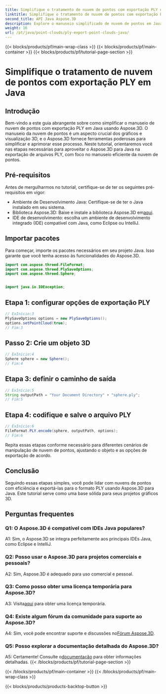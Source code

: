 ```yaml
---
title: Simplifique o tratamento de nuvem de pontos com exportação PLY em Java
linktitle: Simplifique o tratamento de nuvem de pontos com exportação PLY em Java
second_title: API Java Aspose.3D
description: Explore o manuseio simplificado de nuvem de pontos em Java com Aspose.3D. Aprenda a exportar arquivos PLY sem esforço. Impulsione seus projetos gráficos 3D com nosso guia passo a passo.
weight: 16
url: /pt/java/point-clouds/ply-export-point-clouds-java/
---
```


{{< blocks/products/pf/main-wrap-class >}}
{{< blocks/products/pf/main-container >}}
{{< blocks/products/pf/tutorial-page-section >}}

# Simplifique o tratamento de nuvem de pontos com exportação PLY em Java

## Introdução

Bem-vindo a este guia abrangente sobre como simplificar o manuseio de nuvem de pontos com exportação PLY em Java usando Aspose.3D. O manuseio da nuvem de pontos é um aspecto crucial dos gráficos e visualização 3D, e o Aspose.3D fornece ferramentas poderosas para simplificar e aprimorar esse processo. Neste tutorial, orientaremos você nas etapas necessárias para aproveitar o Aspose.3D para Java na exportação de arquivos PLY, com foco no manuseio eficiente da nuvem de pontos.

## Pré-requisitos

Antes de mergulharmos no tutorial, certifique-se de ter os seguintes pré-requisitos em vigor:

- Ambiente de Desenvolvimento Java: Certifique-se de ter o Java instalado em seu sistema.
-  Biblioteca Aspose.3D: Baixe e instale a biblioteca Aspose.3D em[aqui](https://releases.aspose.com/3d/java/).
- IDE de desenvolvimento: escolha um ambiente de desenvolvimento integrado (IDE) compatível com Java, como Eclipse ou IntelliJ.

## Importar pacotes

Para começar, importe os pacotes necessários em seu projeto Java. Isso garante que você tenha acesso às funcionalidades do Aspose.3D.

```java
import com.aspose.threed.FileFormat;
import com.aspose.threed.PlySaveOptions;
import com.aspose.threed.Sphere;


import java.io.IOException;
```

## Etapa 1: configurar opções de exportação PLY

```java
// ExInício:3
PlySaveOptions options = new PlySaveOptions();
options.setPointCloud(true);
// Fim:3
```

## Passo 2: Crie um objeto 3D

```java
// ExInício:4
Sphere sphere = new Sphere();
// Fim:4
```

## Etapa 3: definir o caminho de saída

```java
// ExInício:5
String outputPath = "Your Document Directory" + "sphere.ply";
// Fim:5
```

## Etapa 4: codifique e salve o arquivo PLY

```java
// ExInício:6
FileFormat.PLY.encode(sphere, outputPath, options);
// Fim:6
```

Repita essas etapas conforme necessário para diferentes cenários de manipulação de nuvem de pontos, ajustando o objeto e as opções de exportação de acordo.

## Conclusão

Seguindo essas etapas simples, você pode lidar com nuvens de pontos com eficiência e exportá-las para o formato PLY usando Aspose.3D para Java. Este tutorial serve como uma base sólida para seus projetos gráficos 3D.

## Perguntas frequentes

### Q1: O Aspose.3D é compatível com IDEs Java populares?

A1: Sim, o Aspose.3D se integra perfeitamente aos principais IDEs Java, como Eclipse e IntelliJ.

### Q2: Posso usar o Aspose.3D para projetos comerciais e pessoais?

A2: Sim, Aspose.3D é adequado para uso comercial e pessoal.

### Q3: Como posso obter uma licença temporária para Aspose.3D?

 A3: Visita[aqui](https://purchase.aspose.com/temporary-license/) para obter uma licença temporária.

### Q4: Existe algum fórum da comunidade para suporte ao Aspose.3D?

 A4: Sim, você pode encontrar suporte e discussões no[Fórum Aspose.3D](https://forum.aspose.com/c/3d/18).

### Q5: Posso explorar a documentação detalhada do Aspose.3D?

 A5: Certamente! Consulte o[documentação](https://reference.aspose.com/3d/java/) para obter informações detalhadas.
{{< /blocks/products/pf/tutorial-page-section >}}

{{< /blocks/products/pf/main-container >}}
{{< /blocks/products/pf/main-wrap-class >}}

{{< blocks/products/products-backtop-button >}}
